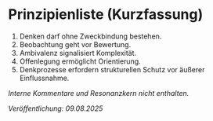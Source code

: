 # Prinzipienliste (Kurzfassung)

1. Denken darf ohne Zweckbindung bestehen.  
2. Beobachtung geht vor Bewertung.  
3. Ambivalenz signalisiert Komplexität.  
4. Offenlegung ermöglicht Orientierung.  
5. Denkprozesse erfordern strukturellen Schutz vor äußerer Einflussnahme.

*Interne Kommentare und Resonanzkern nicht enthalten.*

*Veröffentlichung: 09.08.2025*
